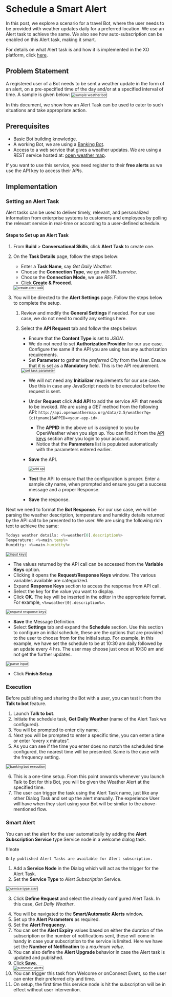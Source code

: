 # Schedule a Smart Alert

In this post, we explore a scenario for a travel Bot, where the user needs to be provided with weather updates daily for a preferred location. We use an Alert task to achieve the same. We also see how auto-subscription can be enabled on this Alert task, making it smart.

For details on what Alert task is and how it is implemented in the XO platform, click <a href="https://developer.kore.ai/docs/bots/bot-builder-tool/alert/notification-tasks/" target="_blank"> here</a>.

## Problem Statement

A registered user of a Bot needs to be sent a weather update in the form of an alert, on a pre-specified time of the day and/or at a specified interval of time. A sample is given below:
<img src="../images/sample-weather-bot.png" alt="sample weather bot" title="sample weather bot" style="border: 1px solid gray; zoom:75%;">

In this document, we show how an Alert Task can be used to cater to such situations and take appropriate action.

## Prerequisites

* Basic Bot building knowledge.
* A working Bot, we are using a <a href="https://docsinternal-kore.github.io/docs/xo/how-tos/build-a-banking-assistant/design-conversation-skills/create-a-sample-banking-assistant/" target="_blank">Banking Bot</a>.
* Access to a web service that gives a weather updates. We are using a REST service hosted at: <a href="http://api.openweathermap.org/" target="_blank">open weather map</a>. 

If you want to use this service, you need register to their **free alerts** as we use the API key to access their APIs.

## Implementation

### Setting an Alert Task

Alert tasks can be used to deliver timely, relevant, and personalized information from enterprise systems to customers and employees by polling the relevant service in real-time or according to a user-defined schedule.

#### Steps to Set up an Alert Task

1. From **Build** > **Conversational Skills**, click **Alert Task** to create one.
2. On the **Task Details** page, follow the steps below:
    * Enter a **Task Name**, say _Get Daily Weather_.
    * Choose the **Connection Type**, we go with _Webservice_.
    * Choose the **Connection Mode**, we use _REST_.
    * Click **Create & Proceed**.
    <img src="../images/create-alert-task.png" alt="create alert task" title="create alert task" style="border: 1px solid gray; zoom:75%;">

3. You will be directed to the <b>Alert Settings</b> page. Follow the steps below to complete the setup.

    1. Review and modify the **General Settings** if needed. For our use case, we do not need to modify any settings here.
    2. Select the **API Request** tab and follow the steps below:
        * Ensure that the **Content Type** is set to _JSON_.
        * We do not need to set **Authorization Provider** for our use case. Configure the same if the API you are using has any authorization requirements.
        * Set **Parameter** to gather the _preferred City_ from the User. Ensure that it is set as a **Mandatory** field. This is the API requirement.
        <img src="../images/set-task-parameter.png" alt="set task parameter" title="set task parameter" style="border: 1px solid gray; zoom:75%;">

        * We will not need any **Initializer** requirements for our use case. Use this in case any JavaScript needs to be executed before the request is sent.
        * Under **Request** click **Add API** to add the service API that needs to be invoked. We are using a _GET_ method from the following API: `http://api.openweathermap.org/data/2.5/weather?q={cityname}&APPID=<your-app-id>`.
            * The **APPID** in the above url is assigned to you by OpenWeather when you sign up. You can find it from the <a href="https://home.openweathermap.org/api_keys" target="_blank">API keys</a> section after you login to your account.
            * Notice that the **Parameters** list is populated automatically with the parameters entered earlier.
        * **Save** the API.

            <img src="../images/add-api.png" alt="add api" title="add api" style="border: 1px solid gray; zoom:75%;">

        * **Test** the API to ensure that the configuration is proper. Enter a sample city name, when prompted and ensure you get a success message and a proper Response.
        * **Save** the response.

Next we need to format the **Bot Response.** For our use case, we will be parsing the weather description, temperature and humidity details returned by the API call to be presented to the user. 
We are using the following rich text to achieve the same: 

```js
Todays weather details: <%=weather[0].description%>
Temperature: <%=main.temp%>
Humidity: <%=main.humidity%> 
```

<img src="../images/parse-input.png" alt="input keys" title="input keys" style="border: 1px solid gray; zoom:75%;">

<ul><li>The values returned by the API call can be accessed from the <b>Variable Keys</b> option.</li>
<li>Clicking it opens the <b>Request/Response Keys</b> window. The various variables available are categorized.</li>
<li>Expand <b>Response Keys</b> section to access the response from API call.</li>
<li>Select the key for the value you want to display.</li> 
<li>Click <b>OK</b>. The key will be inserted in the editor in the appropriate format. For example, <code><%=weather[0].description%></code>.</li></ul>

<img src="../images/request-response-keys.png" alt="request response keys" title="request response keys" style="border: 1px solid gray; zoom:75%;">

* **Save** the Message Definition.
* Select **Settings** tab and expand the **Schedule** section. Use this section to configure an initial schedule, these are the options that are provided to the user to choose from for the initial setup. 
For example, in this example, we have set the schedule to be at 10:30 am daily followed by an update every 4 hrs. The user may choose just once at 10:30 am and not get the further updates.
<img src="../images/schedule-alert.png" alt="parse input" title="parse input" style="border: 1px solid gray; zoom:75%;">

* Click **Finish Setup**.

### Execution

Before publishing and sharing the Bot with a user, you can test it from the **Talk to bot** feature.

1. Launch **Talk to bot**.
2. Initiate the schedule task, **Get Daily Weather** (name of the Alert Task we configured).
3. You will be prompted to enter city name.
4. Next you will be prompted to enter a specific time, you can enter a time or enter “every x minutes”.
5. As you can see if the time you enter does no match the scheduled time configured, the nearest time will be presented. Same is the case with the frequency setting.
<img src="../images/banking-bot-execution.png" alt="banking bot execution" title="banking bot execution" style="border: 1px solid gray; zoom:75%;">

6. This is a one-time setup. From this point onwards whenever you launch Talk to Bot for this Bot, you will be given the Weather Alert at the specified time.
7. The user can trigger the task using the Alert Task name, just like any other Dialog Task and set up the alert manually. The experience User will have when they start using your Bot will be similar to the above-mentioned flow.


### Smart Alert

You can set the alert for the user automatically by adding the **Alert Subscription Service** type Service node in a welcome dialog task.

!!!note

    Only published Alert Tasks are available for Alert subscription.

1. Add a **Service Node** in the Dialog which will act as the trigger for the Alert Task.
2. Set the **Service Type** to _Alert Subscription_ Service.
<img src="../images/service-type-alert.png" alt="service type alert" title="service type alert" style="border: 1px solid gray; zoom:75%;">

3. Click **Define Request** and select the already configured Alert Task. In this case, _Get Daily Weather_. 

<ol start="4">
<li>You will be navigated to the <strong>Smart/Automatic Alerts</strong> window.
<li>Set up the <strong>Alert Parameters</strong> as required.</li>
<li>Set the <strong>Alert Frequency</strong>.</li>
<li>You can set the <b>Alert Expiry</b> values based on either the duration of the subscription or the number of notifications sent, these will come in handy in case your subscription to the service is limited. Here we have set the <strong>Number of Notification</strong> to a <em>maximum value</em>.</li>
<li>You can also define the <strong>Alert Upgrade </strong>behavior in case the Alert task is updated and published.</li>
<li>Click<strong> Save</strong>.<strong><br></strong></li>

<img src="../images/automatic-alerts.png" alt="automatic alerts" title="automatic alerts" style="border: 1px solid gray; zoom:75%;">

<li>You can trigger this task from Welcome or onConnect Event, so the user can enter their preferred city and time.</li>
<li>On setup, the first time this service node is hit the subscription will be in effect without user intervention.</li></ol>